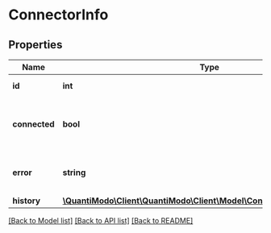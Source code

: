 # ConnectorInfo

## Properties
Name | Type | Description | Notes
------------ | ------------- | ------------- | -------------
**id** | **int** | Connector ID number | 
**connected** | **bool** | True if the authenticated user has this connector enabled | 
**error** | **string** | Error message. Empty if connected. | 
**history** | [**\QuantiModo\Client\QuantiModo\Client\Model\ConnectorInfoHistoryItem[]**](ConnectorInfoHistoryItem.md) |  | 

[[Back to Model list]](../README.md#documentation-for-models) [[Back to API list]](../README.md#documentation-for-api-endpoints) [[Back to README]](../README.md)


